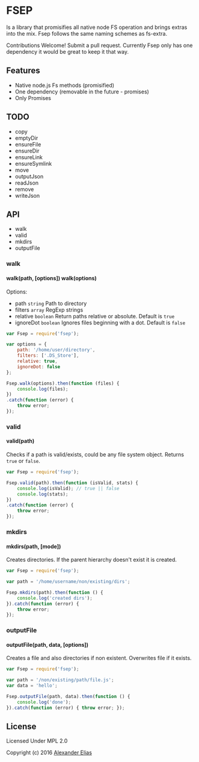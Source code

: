 # FSEP
Is a library that promisifies all native node FS operation and brings extras into the mix. Fsep follows the same naming schemes as fs-extra.

Contributions Welcome!
Submit a pull request. Currently Fsep only has one dependency it would be great to keep it that way.


## Features
- Native node.js Fs methods (promisified)
- One dependency (removable in the future - promises)
- Only Promises


## TODO
- copy
- emptyDir
- ensureFile
- ensureDir
- ensureLink
- ensureSymlink
- move
- outputJson
- readJson
- remove
- writeJson


## API
- walk
- valid
- mkdirs
- outputFile


### walk
#### walk(path, [options])  walk(options)

Options:
- path `string` Path to directory
- filters `array` RegExp strings
- relative `boolean` Return paths relative or absolute. Default is `true`
- ignoreDot `boolean` Ignores files beginning with a dot. Default is `false`

```JavaScript
var Fsep = require('fsep');

var options = {
	path: '/home/user/directory',
	filters: ['.DS_Store'],
	relative: true,
	ignoreDot: false
};

Fsep.walk(options).then(function (files) {
	console.log(files);
})
.catch(function (error) {
	throw error;
});
```


### valid
#### valid(path)

Checks if a path is valid/exists, could be any file system object. Returns `true` or `false`.

```JavaScript
var Fsep = require('fsep');

Fsep.valid(path).then(function (isValid, stats) {
	console.log(isValid); // true || false
	console.log(stats);
})
.catch(function (error) {
	throw error;
});
```


### mkdirs
#### mkdirs(path, [mode])

Creates directories. If the parent hierarchy doesn't exist it is created.

```JavaScript
var Fsep = require('fsep');

var path = '/home/username/non/existing/dirs';

Fsep.mkdirs(path).then(function () {
	console.log('created dirs');
}).catch(function (error) {
	throw error;
});
```


### outputFile ###
#### outputFile(path, data, [options]) ####

Creates a file and also directories if non existent. Overwrites file if it exists.

```JavaScript
var Fsep = require('fsep');

var path = '/non/existing/path/file.js';
var data = 'hello';

Fsep.outputFile(path, data).then(function () {
	console.log('done');
}).catch(function (error) { throw error; });
```




## License

Licensed Under MPL 2.0

Copyright (c) 2016 [Alexander Elias](https://github.com/AlexanderElias/)
